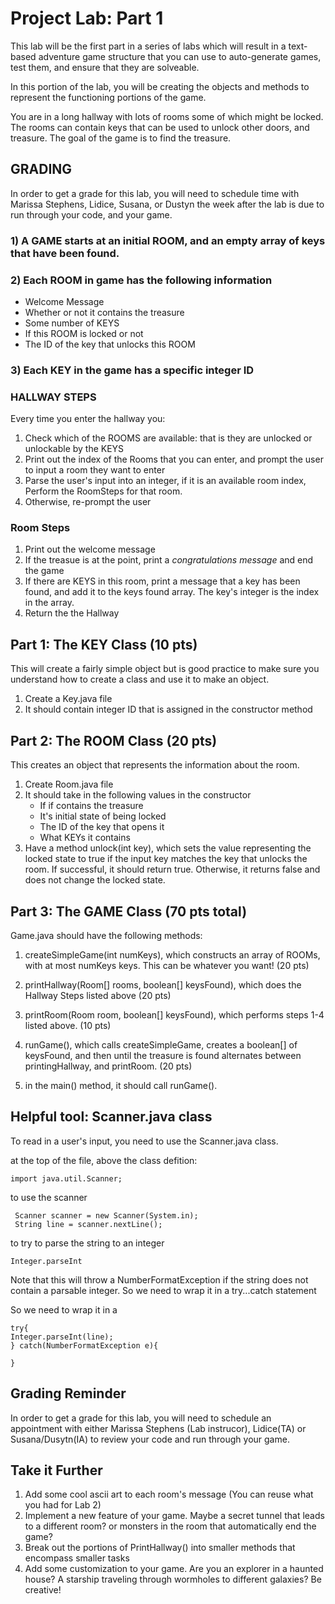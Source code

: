 # Project Lab: Part 1 

This lab will be the first part in a series of labs which will result in a text-based adventure game structure that you can use to auto-generate games, test them, and ensure that they are solveable. 

In this portion of the lab, you will be creating the objects and methods to represent the functioning portions of the game.

You are in a long hallway with lots of rooms some of which might be locked. The rooms can contain keys that can be used to unlock other doors, and treasure. The goal of the game is to find the treasure. 

## GRADING
In order to get a grade for this lab, you will need to schedule time with Marissa Stephens, Lidice, Susana, or Dustyn the week after the lab is due to run through your code, and your game.   

### 1) A GAME starts at an initial ROOM, and an empty array of keys that have been found.

### 2) Each  ROOM in game has the following information
* Welcome Message
* Whether or not it contains the treasure 
* Some number of KEYS
* If this ROOM is locked or not
* The ID of the key that unlocks this ROOM

### 3) Each KEY in the game has a specific integer ID

### HALLWAY STEPS

Every time you enter the hallway you:
1. Check which of the ROOMS are available: that is they are unlocked or unlockable by the KEYS
2. Print out the index of the Rooms that you can enter, and prompt the user to input a room they want to enter
3. Parse the user's input into an integer, if it is an available room index, Perform the RoomSteps for that room.
4. Otherwise, re-prompt the user


### Room Steps
1. Print out the welcome message
2. If the treasue is at the point, print a *congratulations message* and end the game
3. If there are KEYS in this room, print a message that a key has been found, and add it to the keys found array. The key's integer is the index in the array.
4. Return the the Hallway


## Part 1: The KEY Class (10 pts)
This will create a fairly simple object but is good practice to make sure you understand how to create a class and use it to make an object.
1. Create a Key.java file
2. It should contain integer ID that is assigned in the constructor method

## Part 2: The ROOM Class (20 pts)
This creates an object that represents the information about the room. 
1. Create Room.java file
2. It should take in the following values in the constructor
   * If if contains the treasure
   * It's initial state of being locked
   * The ID of the key that opens it
   * What KEYs it contains
3. Have a method unlock(int key), which sets the value representing the locked state to true if the input key matches the key that unlocks the room. If successful, it should return true. Otherwise, it returns false and does not change the locked state.


## Part 3: The GAME Class (70 pts total)
Game.java should have the following methods:
1. createSimpleGame(int numKeys), which constructs an array of ROOMs, with at most numKeys keys. This can be whatever you want! (20 pts)  
 
3. printHallway(Room[] rooms, boolean[] keysFound), which does the Hallway Steps listed above (20 pts)
4. printRoom(Room room, boolean[] keysFound), which performs steps 1-4 listed above. (10 pts)
5. runGame(), which calls createSimpleGame, creates a boolean[] of keysFound, and then until the treasure is found alternates between printingHallway, and printRoom. (20 pts)
6. in the main() method, it should call runGame(). 

## Helpful tool: Scanner.java class
To read in a user's input, you need to use the Scanner.java class. 

at the top of the file, above the class defition:
```
import java.util.Scanner;
```

to use the scanner
```
 Scanner scanner = new Scanner(System.in);
 String line = scanner.nextLine();
 ```
 to try to parse the string to an integer
 
 ```
 Integer.parseInt
 ```
 
 Note that this will throw a NumberFormatException if the string does not contain a parsable integer. So we need to wrap it in a try...catch statement
 
 So we need to wrap it in a 
 
 ```
 try{ 
 Integer.parseInt(line);
 } catch(NumberFormatException e){

 }
 ```
## Grading Reminder
In order to get a grade for this lab, you will need to schedule an appointment with either Marissa Stephens (Lab instrucor), Lidice(TA) or Susana/Dusytn(IA) to review your code and run through your game. 

## Take it Further
1. Add some cool ascii art to each room's message (You can reuse what you had for Lab 2)
2. Implement a new feature of your game. Maybe a secret tunnel that leads to a different room? or monsters in the room that automatically end the game?
3. Break out the portions of PrintHallway() into smaller methods that encompass smaller tasks
4. Add some customization to your game. Are you an explorer in a haunted house? A starship traveling through wormholes to different galaxies? Be creative!

